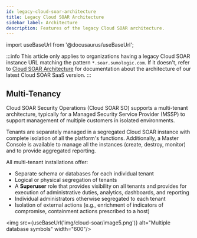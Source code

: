 ```yaml
---
id: legacy-cloud-soar-architecture
title: Legacy Cloud SOAR Architecture
sidebar_label: Architecture
description: Features of the legacy Cloud SOAR architecture.
---
```


import useBaseUrl from '@docusaurus/useBaseUrl';

:::info
This article only applies to organizations having a legacy Cloud SOAR instance URL matching the pattern `*.soar.sumologic.com`. If it doesn't, refer to [Cloud SOAR Architecture](/docs/cloud-soar/overview/#architecture) for documentation about the architecture of our latest Cloud SOAR SaaS version.
:::

## Multi-Tenancy

Cloud SOAR Security Operations (Cloud SOAR SO) supports a multi-tenant architecture, typically for a Managed Security Service Provider (MSSP) to support management of multiple customers in isolated environments.

Tenants are separately managed in a segregated Cloud SOAR instance with complete isolation of all the platform's functions. Additionally, a Master Console is available to manage all the instances (create, destroy, monitor) and to provide aggregated reporting.

All multi-tenant installations offer:
- Separate schema or databases for each individual tenant
- Logical or physical segregation of tenants
- A **Superuser** role that provides visibility on all tenants and provides for execution of administrative duties, analytics, dashboards, and reporting
- Individual administrators otherwise segregated to each tenant
- Isolation of external actions (e.g., enrichment of indicators of compromise, containment actions prescribed to a host)

<img src={useBaseUrl('img/cloud-soar/image5.png')} alt="Multiple database symbols" width="600"/>
